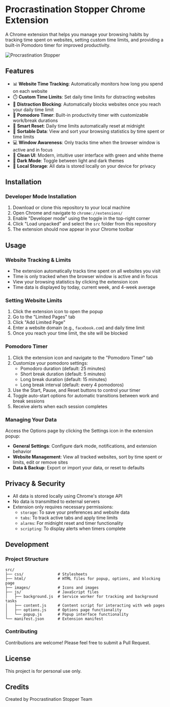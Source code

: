# Procrastination Stopper Chrome Extension

A Chrome extension that helps you manage your browsing habits by tracking time spent on websites, setting custom time limits, and providing a built-in Pomodoro timer for improved productivity.

![Procrastination Stopper](./src/images/icon128.png)

## Features

- 📊 **Website Time Tracking**: Automatically monitors how long you spend on each website
- ⏱️ **Custom Time Limits**: Set daily time limits for distracting websites
- 🚫 **Distraction Blocking**: Automatically blocks websites once you reach your daily time limit
- 🍅 **Pomodoro Timer**: Built-in productivity timer with customizable work/break durations
- 🔄 **Smart Reset**: Daily time limits automatically reset at midnight
- 🔎 **Sortable Data**: View and sort your browsing statistics by time spent or time limits
- 💻 **Window Awareness**: Only tracks time when the browser window is active and in focus
- 📱 **Clean UI**: Modern, intuitive user interface with green and white theme
- 🌙 **Dark Mode**: Toggle between light and dark themes
- 💾 **Local Storage**: All data is stored locally on your device for privacy

## Installation

### Developer Mode Installation

1. Download or clone this repository to your local machine
2. Open Chrome and navigate to `chrome://extensions/`
3. Enable "Developer mode" using the toggle in the top-right corner
4. Click "Load unpacked" and select the `src` folder from this repository
5. The extension should now appear in your Chrome toolbar

## Usage

### Website Tracking & Limits

- The extension automatically tracks time spent on all websites you visit
- Time is only tracked when the browser window is active and in focus
- View your browsing statistics by clicking the extension icon
- Time data is displayed by today, current week, and 4-week average

### Setting Website Limits

1. Click the extension icon to open the popup
2. Go to the "Limited Pages" tab
3. Click "Add Limited Page"
4. Enter a website domain (e.g., `facebook.com`) and daily time limit
5. Once you reach your time limit, the site will be blocked

### Pomodoro Timer

1. Click the extension icon and navigate to the "Pomodoro Timer" tab
2. Customize your pomodoro settings:
   - Pomodoro duration (default: 25 minutes)
   - Short break duration (default: 5 minutes)
   - Long break duration (default: 15 minutes)
   - Long break interval (default: every 4 pomodoros)
3. Use the Start, Pause, and Reset buttons to control your timer
4. Toggle auto-start options for automatic transitions between work and break sessions
5. Receive alerts when each session completes

### Managing Your Data

Access the Options page by clicking the Settings icon in the extension popup:

- **General Settings**: Configure dark mode, notifications, and extension behavior
- **Website Management**: View all tracked websites, sort by time spent or limits, edit or remove sites
- **Data & Backup**: Export or import your data, or reset to defaults

## Privacy & Security

- All data is stored locally using Chrome's storage API
- No data is transmitted to external servers
- Extension only requires necessary permissions:
  - `storage`: To save your preferences and website data
  - `tabs`: To track active tabs and apply time limits
  - `alarms`: For midnight reset and timer functionality
  - `scripting`: To display alerts when timers complete

## Development

### Project Structure

```
src/
├── css/               # Stylesheets
├── html/              # HTML files for popup, options, and blocking page
├── images/            # Icons and images
├── js/                # JavaScript files
│   ├── background.js  # Service worker for tracking and background tasks
│   ├── content.js     # Content script for interacting with web pages
│   ├── options.js     # Options page functionality
│   └── popup.js       # Popup interface functionality
└── manifest.json      # Extension manifest
```

### Contributing

Contributions are welcome! Please feel free to submit a Pull Request.

## License

This project is for personal use only.

## Credits

Created by Procrastination Stopper Team 